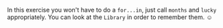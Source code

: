 In this exercise you won't have to do a `for...in`, just call `months` and `lucky` appropriately. You can look at the `Library` in order to remember them. :relaxed: